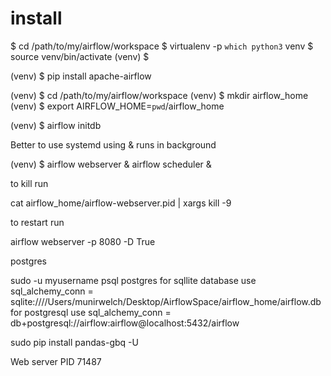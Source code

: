 # install 
$ cd /path/to/my/airflow/workspace
$ virtualenv -p `which python3` venv
$ source venv/bin/activate
(venv) $ 

(venv) $ pip install apache-airflow


(venv) $ cd /path/to/my/airflow/workspace
(venv) $ mkdir airflow_home
(venv) $ export AIRFLOW_HOME=`pwd`/airflow_home

(venv) $ airflow initdb

Better to use systemd 
using & runs in background 

(venv) $ airflow webserver & airflow scheduler &

to kill run 

cat airflow_home/airflow-webserver.pid | xargs kill -9

to restart run 

airflow webserver -p 8080 -D True



postgres 

sudo -u myusername psql postgres
for sqllite database use 
sql_alchemy_conn = sqlite:////Users/munirwelch/Desktop/AirflowSpace/airflow_home/airflow.db
for postgresql use 
sql_alchemy_conn = db+postgresql://airflow:airflow@localhost:5432/airflow

sudo pip install pandas-gbq -U


Web server PID 71487  